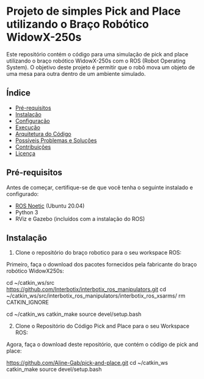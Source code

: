 # Projeto de simples Pick and Place utilizando o Braço Robótico WidowX-250s

Este repositório contém o código para uma simulação de pick and place utilizando o braço robótico WidowX-250s com o ROS (Robot Operating System). O objetivo deste projeto é permitir que o robô mova um objeto de uma mesa para outra dentro de um ambiente simulado.

## Índice
- [Pré-requisitos](#pré-requisitos)
- [Instalação](#instalação)
- [Configuração](#configuração)
- [Execução](#execução)
- [Arquitetura do Código](#arquitetura-do-código)
- [Possíveis Problemas e Soluções](#possíveis-problemas-e-soluções)
- [Contribuições](#contribuições)
- [Licença](#licença)

## Pré-requisitos

Antes de começar, certifique-se de que você tenha o seguinte instalado e configurado:

- [ROS Noetic](http://wiki.ros.org/noetic/Installation/Ubuntu) (Ubuntu 20.04)
- Python 3
- RViz e Gazebo (incluídos com a instalação do ROS)

## Instalação

1. Clone o repositório do braço robotico para o seu workspace ROS:

Primeiro, faça o download dos pacotes fornecidos pela fabricante do braço robótico WidowX250s:

   cd ~/catkin_ws/src
   https://github.com/Interbotix/interbotix_ros_manipulators.git
   cd ~/catkin_ws/src/interbotix_ros_manipulators/interbotix_ros_xsarms/ 
   rm CATKIN_IGNORE 

   cd ~/catkin_ws
   catkin_make
   source devel/setup.bash 
   
2. Clone o Repositório do Código Pick and Place para o seu Workspace ROS:

Agora, faça o download deste repositório, que contém o código de pick and place:

   https://github.com/Aline-Gab/pick-and-place.git
   cd ~/catkin_ws
   catkin_make
   source devel/setup.bash
   

